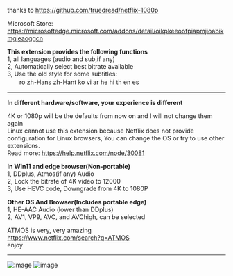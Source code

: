 thanks to https://github.com/truedread/netflix-1080p


Microsoft Store:  
https://microsoftedge.microsoft.com/addons/detail/oikpkeeoofpiapmjioabikmgjeaoggcn

**This extension provides the following functions**  
1, all languages (audio and sub,if any)      
2, Automatically select best bitrate available   
3, Use the old style for some subtitles:   
　　ro zh-Hans zh-Hant ko vi ar he hi th en es   
    
    
    
-------------------------------------------------------------------------------------------------------  

  
**In different hardware/software, your experience is different**  
    
4K or 1080p will be the defaults from now on and I will not change them again  
Linux cannot use this extension because Netflix does not provide configuration for Linux browsers, You can change the OS or try to use other extensions.  
Read more: https://help.netflix.com/node/30081  
  
  
**In Win11 and edge browser(Non-portable)**  
1, DDplus, Atmos(if any) Audio      
2, Lock the bitrate of 4K video to 12000   
3, Use HEVC code, Downgrade from 4K to 1080P   
    
    
  
**Other OS And Browser(Includes portable edge)**  
1, HE-AAC Audio (lower than DDplus)   
2, AV1, VP9, AVC, and AVChigh, can be selected   
  
  
    
ATMOS is very, very amazing  
https://www.netflix.com/search?q=ATMOS  
enjoy
    
    
-------------------------------------------------------------------------------------------------------
     
![image](img/n1.png)
![image](img/n2.png)
